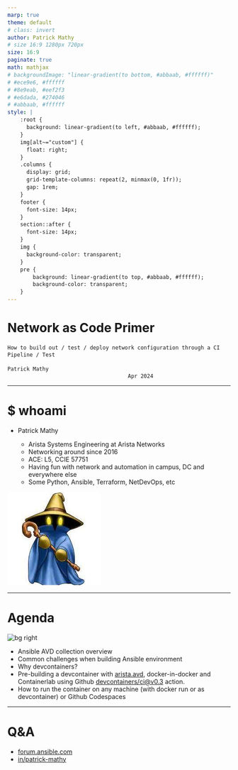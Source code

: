 ```yaml
---
marp: true
theme: default
# class: invert
author: Patrick Mathy
# size 16:9 1280px 720px
size: 16:9
paginate: true
math: mathjax
# backgroundImage: "linear-gradient(to bottom, #abbaab, #ffffff)"
# #ece9e6, #ffffff
# #8e9eab, #eef2f3
# #e6dada, #274046
# #abbaab, #ffffff
style: |
    :root {
      background: linear-gradient(to left, #abbaab, #ffffff);
    }
    img[alt~="custom"] {
      float: right;
    }
    .columns {
      display: grid;
      grid-template-columns: repeat(2, minmax(0, 1fr));
      gap: 1rem;
    }
    footer {
      font-size: 14px;
    }
    section::after {
      font-size: 14px;
    }
    img {
      background-color: transparent;
    }
    pre {
        background: linear-gradient(to top, #abbaab, #ffffff);
        background-color: transparent;
    }
---
```


# Network as Code Primer

<!-- Do not add page number on this slide -->
<!--
_paginate: false
-->

```text
How to build out / test / deploy network configuration through a CI Pipeline / Test

Patrick Mathy
                                      Apr 2024
```

<style scoped>footer {font-size: 25px; color: blue; opacity: 0.6; text-shadow: 2px 2px rgba(0,0,0,.4);}</style>
<!-- Add footer starting from this slide -->
<!--
footer: 'DENOG Meetup 2024-04, Darmstadt'
-->

---

# $ whoami

<style scoped>section {font-size: 18px;}</style>

- Patrick Mathy
  
  - Arista Systems Engineering at Arista Networks
  - Networking around since 2016
  - ACE: L5, CCIE 57751
  - Having fun with network and automation in campus, DC and everywhere else
  - Some Python, Ansible, Terraform, NetDevOps, etc

![bg right w:200](img/bmage.jpg)

---

# Agenda

<style scoped>section {font-size: 22px;}</style>

![bg right ](img/pexels-suzy-hazelwood-1226398.jpg)

- Ansible AVD collection overview
- Common challenges when building Ansible environment
- Why devcontainers?
- Pre-building a devcontainer with [arista.avd](https://avd.arista.com/), docker-in-docker and Containerlab using Github [devcontainers/ci@v0.3](https://github.com/devcontainers/ci) action.
- How to run the container on any machine (with docker run or as devcontainer) or Github Codespaces

---

# Q&A

- [forum.ansible.com](https://forum.ansible.com/)
- [in/patrick-mathy](https://www.linkedin.com/in/patrick-mathy/)